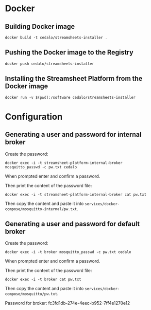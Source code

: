 # Docker
## Building Docker image
```
docker build -t cedalo/streamsheets-installer .
```

## Pushing the Docker image to the Registry
```
docker push cedalo/streamsheets-installer
```

## Installing the Streamsheet Platform from the Docker image
```
docker run -v $(pwd):/software cedalo/streamsheets-installer
```

# Configuration

## Generating a user and password for internal broker

Create the password:
```
docker exec -i -t streamsheet-platform-internal-broker mosquitto_passwd -c pw.txt cedalo
```
When prompted enter and confirm a password.

Then print the content of the password file:

```
docker exec -i -t streamsheet-platform-internal-broker cat pw.txt
```

Then copy the content and paste it into `services/docker-compose/mosquitto-internal/pw.txt`.

## Generating a user and password for default broker

Create the password:
```
docker exec -i -t broker mosquitto_passwd -c pw.txt cedalo
```
When prompted enter and confirm a password.

Then print the content of the password file:

```
docker exec -i -t broker cat pw.txt
```

Then copy the content and paste it into `services/docker-compose/mosquitto/pw.txt`.

Password for broker: fc3fd1db-274e-4eec-b952-7ff4e1270e12
